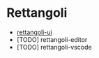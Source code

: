 # Rettangoli

* [rettangoli-ui](./packages/rettangoli-ui/README.md)
* [TODO] rettangoli-editor
* [TODO] rettangoli-vscode
